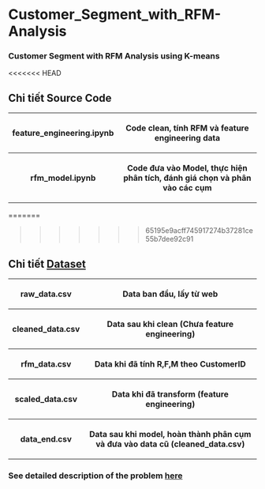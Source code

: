 # Customer_Segment_with_RFM-Analysis
### Customer Segment with RFM Analysis using K-means
<<<<<<< HEAD

##  Chi tiết Source Code
<table style="width:100%">
<tr>
    <th> <p align="center">
       feature_engineering.ipynb
    </p> </th>
    <th> <p align="center">
       Code clean, tính RFM và feature engineering data
    </p> </th>
</tr>
<tr>
    <th> <p align="center">
       rfm_model.ipynb
    </p> </th>
    <th> <p align="center">
       Code đưa vào Model, thực hiện phân tích, đánh giá chọn và phân vào các cụm
    </p> </th>
</tr>
</table>

=======
>>>>>>> 65195e9acff745917274b37281ce55b7dee92c91
##  Chi tiết [Dataset](https://archive.ics.uci.edu/dataset/352/online+retail)
<table style="width:100%">
<tr>
    <th> <p align="center">
       raw_data.csv
    </p> </th>
    <th> <p align="center">
       Data ban đầu, lấy từ web
    </p> </th>
</tr>
<tr>
    <th> <p align="center">
       cleaned_data.csv
    </p> </th>
    <th> <p align="center">
       Data sau khi clean (Chưa feature engineering)
    </p> </th>
</tr>
<tr>
    <th> <p align="center">
       rfm_data.csv
    </p> </th>
    <th> <p align="center">
       Data khi đã tính R,F,M theo CustomerID
    </p> </th>
</tr>
<tr>
    <th> <p align="center">
       scaled_data.csv
    </p> </th>
    <th> <p align="center">
       Data khi đã transform (feature engineering)
    </p> </th>
</tr>
<tr>
    <th> <p align="center">
       data_end.csv
    </p> </th>
    <th> <p align="center">
       Data sau khi model, hoàn thành phân cụm và đưa vào data cũ (cleaned_data.csv)
    </p> </th>
</tr>
</table>

### See detailed description of the problem [here](https://www.notion.so/buisikhoa/Customer-Segmentation-with-RFM-using-Cluster-Analysis-f5cabc1e11d84ab7abb28a45d84f5aa7)
